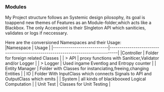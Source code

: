 
### Modules
My Project structure follows an Systemic design pilosophy, its goal is toappend new themes of Features as an Module-folder,which acts like a Blackbox. The only Accespoint is their SIngleton API which saniticies, validates or logs if neccessary.

Here are the conversioned Namespaces and their Usage:  
|Namespace                   | Usage                                                                            |
|----------------------------|----------------------------------------------------------------------------------|
|Controller                  | Folder for foreign related Classes                                               |
| > API                      |  proxy functions with Saniticer,Validator and/or Logger                          |
| > Logger                   | Used ingame Eventlog and Entropy counter                                         |
| Entity Manager             | Folder with Classes for instanciating,freeing,changing Entities                  |
| IO                         | Folder With InputClass which connects Signals to API and OutputClass which emits |
| System                     | all kinds of blackbooxed Logical Computation                                     |
| Unit Test                  | Classes for Unit Testing                                                         |
